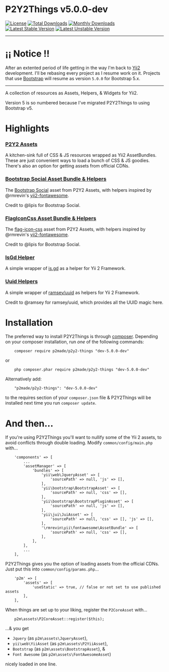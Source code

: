 # P2Y2Things v5.0.0-dev

[![License](https://poser.pugx.org/p2made/p2y2-things/license)](https://packagist.org/packages/p2made/p2y2-things)
[![Total Downloads](https://poser.pugx.org/p2made/p2y2-things/downloads)](https://packagist.org/packages/p2made/p2y2-things)
[![Monthly Downloads](https://poser.pugx.org/p2made/p2y2-things/d/monthly)](https://packagist.org/packages/p2made/p2y2-things)
[![Latest Stable Version](https://poser.pugx.org/p2made/p2y2-things/v/stable)](https://packagist.org/packages/p2made/p2y2-things)
[![Latest Unstable Version](https://poser.pugx.org/p2made/p2y2-things/v/unstable)](https://packagist.org/packages/p2made/p2y2-things)

---

# ¡¡ Notice !!

After an extented period of life getting in the way I'm back to [Yii2](https://www.yiiframework.com/) development. I'll be rebasing every project as I resume work on it. Projects that use [Bootstrap](https://getbootstrap.com/) will resume as version `5.0.0` for Bootstrap 5.x.

---

A collection of resources as Assets, Helpers, & Widgets for Yii2.

Version 5 is so numbered because I've migrated P2Y2Things to using Bootstrap v5.

# Highlights

### [P2Y2 Assets](docs/Assets.md)

A kitchen-sink full of CSS & JS resources wrapped as Yii2 AssetBundles. These are just convenient ways to load a bunch of CSS & JS goodies. There's also an option for getting assets from official CDNs.

### [Bootstrap Social Asset Bundle & Helpers](docs/BootstrapSocial.md)

The [Bootstrap Social](http://lipis.github.io/bootstrap-social/) asset from P2Y2 Assets, with helpers inspired by @rmrevin's [yii2-fontawesome](https://github.com/rmrevin/yii2-fontawesome).

Credit to @lipis for Bootstrap Social.

### [FlagIconCss Asset Bundle & Helpers](docs/FlagIconCss.md)

The [flag-icon-css](http://lipis.github.io/flag-icon-css/) asset from P2Y2 Assets, with helpers inspired by @rmrevin's [yii2-fontawesome](https://github.com/rmrevin/yii2-fontawesome).

Credit to @lipis for Bootstrap Social.

### [IsGd Helper](docs/IsGdHelper.md)

A simple wrapper of [is.gd](http://is.gd) as a helper for Yii 2 Framework.

### [Uuid Helpers](docs/UuidHelpers.md)

A simple wrapper of [ramsey/uuid](https://github.com/ramsey/uuid) as helpers for Yii 2 Framework.

Credit to @ramsey for ramsey/uuid, which provides all the UUID magic here.

# Installation

The preferred way to install P2Y2Things is through [composer](http://getcomposer.org/download/).
Depending on your composer installation, run *one* of the following commands:

```
	composer require p2made/p2y2-things "dev-5.0.0-dev"
```

or

```
	php composer.phar require p2made/p2y2-things "dev-5.0.0-dev"
```

Alternatively add:

```
	"p2made/p2y2-things": "dev-5.0.0-dev"
```

to the requires section of your `composer.json` file & P2Y2Things will be installed next time you run `composer update`.

# And then...

If you're using P2Y2Things you'll want to nullify some of the Yii 2 assets, to avoid conflicts through double loading. Modify `common/config/main.php` with...

```
	'components' => [
		...
		'assetManager' => [
			'bundles' => [
				'yii\web\JqueryAsset' => [
					'sourcePath' => null, 'js' => [],
				],
				'yii\bootstrap\BootstrapAsset' => [
					'sourcePath' => null, 'css' => [],
				],
				'yii\bootstrap\BootstrapPluginAsset' => [
					'sourcePath' => null, 'js' => [],
				],
				'yii\jui\JuiAsset' => [
					'sourcePath' => null, 'css' => [], 'js' => [],
				],
				'\rmrevin\yii\fontawesome\AssetBundle' => [
					'sourcePath' => null, 'css' => [],
				],
			],
		],
		...
	],
```

P2Y2Things gives you the option of loading assets from the official CDNs. Just put this into `common/config/params.php`...

```
	'p2m' => [
		'assets' => [
			'useStatic' => true, // false or not set to use published assets
		],
	],
```

When things are set up to your liking, register the `P2CoreAsset` with...

```
	p2m\assets\P2CoreAsset::register($this);
```

...&  you get
* `Jquery` (as `p2m\assets\JqueryAsset`),
* `yii\web\YiiAsset` (as `p2m\assets\P2YiiAsset`),
* `Bootstrap` (as `p2m\assets\BootstrapAsset`), &
* `Font Awesome` (as `p2m\assets\FontAwesomeAsset`)

nicely loaded in one line.
